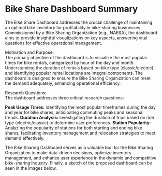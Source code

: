 # Bike Share Dashboard Summary

The Bike Share Dashboard addresses the crucial challenge of maintaining an optimal bike inventory for profitability in bike-sharing businesses. Commissioned by a Bike Sharing Organization (e.g., NABSA), the dashboard aims to provide insightful visualizations on key aspects, answering vital questions for effective operational management.

Motivation and Purpose:   
The primary objective of the dashboard is to visualize the most popular times for bike rentals, categorized by hour of the day and month. Understanding the duration of rentals based on bike type (classic/electric) and identifying popular rental locations are integral components. The dashboard is designed to ensure the Bike Sharing Organization can meet the demand adequately, enhancing operational efficiency.

Research Questions:    
The dashboard addresses three critical research questions:     

**Peak Usage Times:** Identifying the most popular timeframes during the day and year for bike shares, anticipating commuting peaks and seasonal trends.
**Duration Analysis:** Investigating the duration of trips based on ride type (electric/classic) to determine user preferences.
**Station Popularity:** Analyzing the popularity of stations for both starting and ending bike shares, facilitating inventory management and relocation strategies to meet demand effectively.    

The Bike Sharing Dashboard serves as a valuable tool for the Bike Sharing Organization to make data-driven decisions, optimize inventory management, and enhance user experience in the dynamic and competitive bike-sharing industry. Finally, a sketch of the proposed dashboard can be seen in the images below. 
